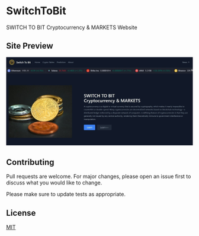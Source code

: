 # SwitchToBit
SWITCH TO BIT Cryptocurrency &amp; MARKETS Website

## Site Preview
![Site Preview](assets/SitePreview.jpg)

## Contributing
Pull requests are welcome. For major changes, please open an issue first to discuss what you would like to change.

Please make sure to update tests as appropriate.

## License
[MIT](https://choosealicense.com/licenses/mit/)
